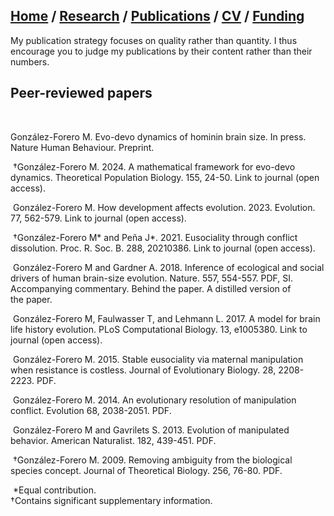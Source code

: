 ## [Home](https://mauriciogforero.github.io) / [Research](https://mauriciogforero.github.io/research) / [Publications](https://mauriciogforero.github.io/publications) / [CV](https://mauriciogforero.github.io/cv) / [Funding](https://mauriciogforero.github.io/funding)

My publication strategy focuses on quality rather than quantity. I thus encourage you to judge my publications by their content rather than their numbers.
​
## Peer-reviewed papers  
​

González-Forero M. Evo-devo dynamics of hominin brain size. In press. Nature Human Behaviour. Preprint.  

​
†González-Forero M. 2024. A mathematical framework for evo-devo dynamics. Theoretical Population Biology. 155, 24-50. Link to journal (open access).  

​
González-Forero M. How development affects evolution. 2023. Evolution. 77, 562-579. Link to journal (open access).  

​
†González-Forero M* and Peña J*. 2021. Eusociality through conflict dissolution. Proc. R. Soc. B. 288, 20210386. Link to journal (open access).  

​
González-Forero M and Gardner A. 2018. Inference of ecological and social drivers of human brain-size evolution. Nature. 557, 554-557. PDF, SI. Accompanying commentary. Behind the paper. A distilled version of the paper.  

​
González-Forero M, Faulwasser T, and Lehmann L. 2017. A model for brain life history evolution. PLoS Computational Biology. 13, e1005380. Link to journal (open access).  

​
González-Forero M. 2015. Stable eusociality via maternal manipulation when resistance is costless. Journal of Evolutionary Biology. 28, 2208-2223. PDF.  

​
González-Forero M. 2014. An evolutionary resolution of manipulation conflict. Evolution 68, 2038-2051. PDF.  

​
González-Forero M and Gavrilets S. 2013. Evolution of manipulated behavior. American Naturalist. 182, 439-451. PDF.  

​
†González-Forero M. 2009. Removing ambiguity from the biological species concept. Journal of Theoretical Biology. 256, 76-80. PDF.  

​
*Equal contribution.  
†Contains significant supplementary information.
